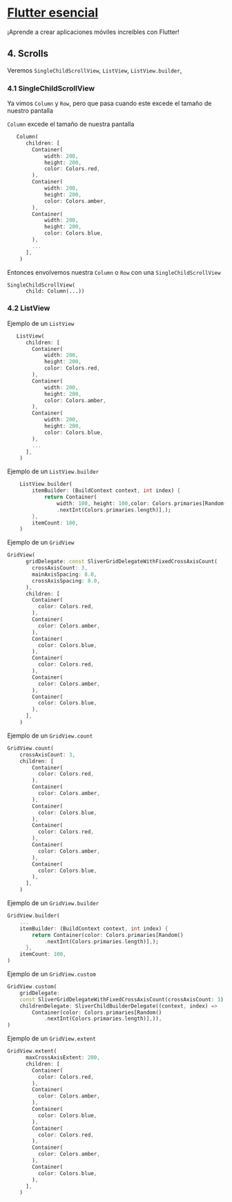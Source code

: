 # [Flutter esencial](readme.md)

¡Aprende a crear aplicaciones móviles increíbles con Flutter!

## 4. Scrolls
Veremos `SingleChildScrollView`, `ListView`, `ListView.builder`, 

### 4.1 SingleChildScrollView

Ya vimos `Column` y `Row`, pero que pasa cuando este excede el tamaño de nuestro pantalla

 `Column` excede el tamaño de nuestra pantalla
```dart
   Column(
      children: [
        Container(
            width: 200,
            height: 200,
            color: Colors.red,
        ),
        Container(
            width: 200,
            height: 200,
            color: Colors.amber,
        ),
        Container(
            width: 200,
            height: 200,
            color: Colors.blue,
        ),
        ...
      ],
    )
```
Entonces envolvemos nuestra  `Column` o `Row` con una `SingleChildScrollView`

```
SingleChildScrollView(
      child: Column(...))
```      

### 4.2 ListView

Ejemplo de un `ListView`
```dart
   ListView(
      children: [
        Container(
            width: 200,
            height: 200,
            color: Colors.red,
        ),
        Container(
            width: 200,
            height: 200,
            color: Colors.amber,
        ),
        Container(
            width: 200,
            height: 200,
            color: Colors.blue,
        ),
        ...
      ],
    )
```

Ejemplo de un `ListView.builder`

```dart
    ListView.builder(
        itemBuilder: (BuildContext context, int index) {
            return Container(
                width: 100, height: 100,color: Colors.primaries[Random()
                .nextInt(Colors.primaries.length)],);
        },
        itemCount: 100,
    )
```

Ejemplo de un `GridView`
```dart
GridView(
      gridDelegate: const SliverGridDelegateWithFixedCrossAxisCount(
        crossAxisCount: 3,
        mainAxisSpacing: 8.0,
        crossAxisSpacing: 8.0,
      ),
      children: [
        Container(
          color: Colors.red,
        ),
        Container(
          color: Colors.amber,
        ),
        Container(
          color: Colors.blue,
        ),
        Container(
          color: Colors.red,
        ),
        Container(
          color: Colors.amber,
        ),
        Container(
          color: Colors.blue,
        ),
      ],
    )
```

Ejemplo de un `GridView.count`
```dart
GridView.count(
    crossAxisCount: 3,
    children: [
        Container(
          color: Colors.red,
        ),
        Container(
          color: Colors.amber,
        ),
        Container(
          color: Colors.blue,
        ),
        Container(
          color: Colors.red,
        ),
        Container(
          color: Colors.amber,
        ),
        Container(
          color: Colors.blue,
        ),
      ],
    )
```

Ejemplo de un `GridView.builder`
```dart
GridView.builder(
    ...
    itemBuilder: (BuildContext context, int index) {
        return Container(color: Colors.primaries[Random()
            .nextInt(Colors.primaries.length)],);
      },
    itemCount: 100,
)
```

Ejemplo de un `GridView.custom`
```dart
GridView.custom(
    gridDelegate:
    const SliverGridDelegateWithFixedCrossAxisCount(crossAxisCount: 3),
    childrenDelegate: SliverChildBuilderDelegate((context, index) =>
        Container(color: Colors.primaries[Random()
            .nextInt(Colors.primaries.length)],)),
)
```

Ejemplo de un `GridView.extent`
```dart
GridView.extent(
      maxCrossAxisExtent: 200,
      children: [
        Container(
          color: Colors.red,
        ),
        Container(
          color: Colors.amber,
        ),
        Container(
          color: Colors.blue,
        ),
        Container(
          color: Colors.red,
        ),
        Container(
          color: Colors.amber,
        ),
        Container(
          color: Colors.blue,
        ),
      ],
    )
```